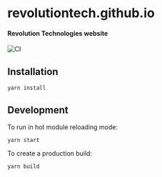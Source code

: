 # revolutiontech.github.io

#### Revolution Technologies website

![CI](https://github.com/RevolutionTech/revolutiontech.github.io/actions/workflows/ci.yml/badge.svg)

## Installation

    yarn install

## Development

To run in hot module reloading mode:

    yarn start

To create a production build:

    yarn build

